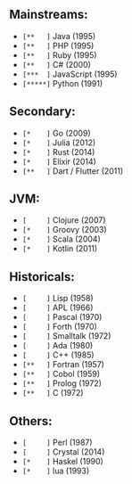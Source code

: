 ## Mainstreams:
- `[**   ]` Java (1995)
- `[**   ]` PHP (1995)
- `[**   ]` Ruby (1995)
- `[**   ]` C# (2000)
- `[***  ]` JavaScript (1995)
- `[*****]` Python (1991)

## Secondary:
- `[*    ]` Go (2009)
- `[*    ]` Julia (2012)
- `[*    ]` Rust (2014)
- `[*    ]` Elixir (2014)
- `[**   ]` Dart / Flutter (2011)

## JVM:
- `[     ]` Clojure (2007)
- `[*    ]` Groovy (2003)
- `[*    ]` Scala (2004)
- `[*    ]` Kotlin (2011)

## Historicals:
- `[     ]` Lisp (1958)
- `[     ]` APL (1966)
- `[     ]` Pascal (1970)
- `[     ]` Forth (1970)
- `[     ]` Smalltalk (1972)
- `[     ]` Ada (1980)
- `[     ]` C++ (1985)
- `[**   ]` Fortran (1957)
- `[**   ]` Cobol (1959)
- `[**   ]` Prolog (1972)
- `[**   ]` C (1972)

## Others:
- `[     ]` Perl (1987)
- `[     ]` Crystal (2014)
- `[*    ]` Haskel (1990)
- `[*    ]` lua (1993)
